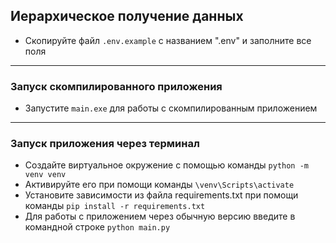 ## Иерархическое получение данных

- Скопируйте файл `.env.example` с названием ".env" и заполните все поля

---

### Запуск скомпилированного приложения

- Запустите `main.exe` для работы с скомпилированным приложением

---

### Запуск приложения через терминал

- Создайте виртуальное окружение с помощью команды `python -m venv venv`
- Активируйте его при помощи команды `\venv\Scripts\activate`
- Установите зависимости из файла requirements.txt при помощи команды `pip install -r requirements.txt`
- Для работы с приложением через обычную версию введите в командной строке `python main.py`
